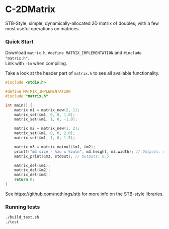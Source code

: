 # C-2DMatrix

STB-Style, simple, dynamically-allocated 2D matrix of doubles;
with a few most useful operations on matrices.


### Quick Start

Download `matrix.h`; `#define MATRIX_IMPLEMENTATION` and `#include "matrix.h"`.  
Link with `-lm` when compiling.

Take a look at the header part of `matrix.h` to see all available functionality.

```c
#include <stdio.h>

#define MATRIX_IMPLEMENTATION
#include "matrix.h"

int main() {
    matrix m1 = matrix_new(2, 1);
    matrix_set(&m1, 0, 0, 1.0);
    matrix_set(&m1, 1, 0, -1.0);

    matrix m2 = matrix_new(1, 2);
    matrix_set(&m1, 0, 0, 2.0);
    matrix_set(&m1, 1, 0, 1.5);

    matrix m3 = matrix_matmul(&m1, &m2);
    printf("m3 size - %zu x %zu\n", m3.height, m3.width); // Outputs: m3 size - 1 x 1
    matrix_print(&m3, stdout); // Outputs: 0.5

    matrix_del(&m1);
    matrix_del(&m2);
    matrix_del(&m3);
    return 0;
}
```

See <https://github.com/nothings/stb> for more info on the STB-style libraries.


### Running tests

```sh
./build_test.sh
./test
```
